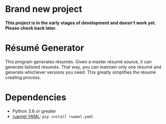 # Brand new project

**This project is in the early stages of development and doesn't work yet. 
Please check back later.**

# Résumé Generator

This program generates résumés. Given a master résumé source, it can generate
tailored résumés. That way, you can maintain only one résumé and generate
whichever versions you need. This greatly simplifies the résumé creating
process.

# Dependencies

- Python 3.6 or greater
- [ruamel YAML](https://yaml.readthedocs.io/en/latest/): `pip install ruamel.yaml`

